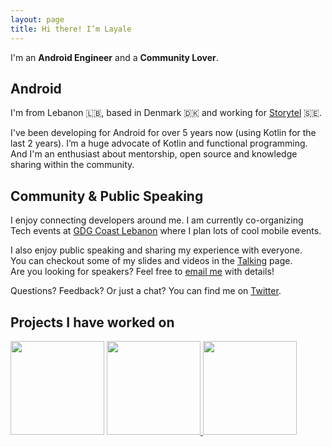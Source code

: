 ```yaml
---
layout: page
title: Hi there! I’m Layale 
---
```


I'm an **Android Engineer** and a **Community Lover**.

Android
-------

I'm from Lebanon 🇱🇧, based in Denmark 🇩🇰 and working for [Storytel](https://mofibo.com/) 🇸🇪. 

I've been developing for Android for over 5 years now (using Kotlin for the last 2 years). I’m a huge advocate of Kotlin and functional programming. <br> And I'm an enthusiast about mentorship, open source and knowledge sharing within the community. 

Community & Public Speaking
---------------------------

I enjoy connecting developers around me. I am currently co-organizing Tech events at [GDG Coast Lebanon](https://gdg.community.dev/gdg-coast-lebanon/) where I plan lots of cool mobile events.

I also enjoy public speaking and sharing my experience with everyone. <br> You can checkout some of my slides and videos in the [Talking](/menu/talking.html) page. <br> Are you looking for speakers? Feel free to [email me](mailto:layale.a.matta@gmail.com) with details!

Questions? Feedback? Or just a chat? You can find me on [Twitter](https://twitter.com/yalematta).

Projects I have worked on
-------------------------

<p>
  <img src="https://user-images.githubusercontent.com/5787917/185948047-77cab1a0-f47c-43a9-8c00-6d22e8884c92.png" width="150">
    <a href="https://play.google.com/store/apps/details?id=grit.storytel.app" />

  <img src="https://user-images.githubusercontent.com/5787917/185949589-f9859783-dbd9-4273-b72f-d2fb951ca91b.png" width="150">
    <a href="https://play.google.com/store/apps/details?id=neo.nbkc.smartwealth" />

  <img src="https://user-images.githubusercontent.com/5787917/185947878-73df763f-49e6-4a26-afe9-95401f59cb9e.jpeg" width="150">
    <a href="https://play.google.com/store/apps/details?id=com.synkers.synkers" />
</p>


